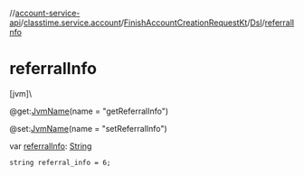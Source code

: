 //[account-service-api](../../../../index.md)/[classtime.service.account](../../index.md)/[FinishAccountCreationRequestKt](../index.md)/[Dsl](index.md)/[referralInfo](referral-info.md)

# referralInfo

[jvm]\

@get:[JvmName](https://kotlinlang.org/api/latest/jvm/stdlib/kotlin.jvm/-jvm-name/index.html)(name = &quot;getReferralInfo&quot;)

@set:[JvmName](https://kotlinlang.org/api/latest/jvm/stdlib/kotlin.jvm/-jvm-name/index.html)(name = &quot;setReferralInfo&quot;)

var [referralInfo](referral-info.md): [String](https://kotlinlang.org/api/latest/jvm/stdlib/kotlin/-string/index.html)

<code>string referral_info = 6;</code>
